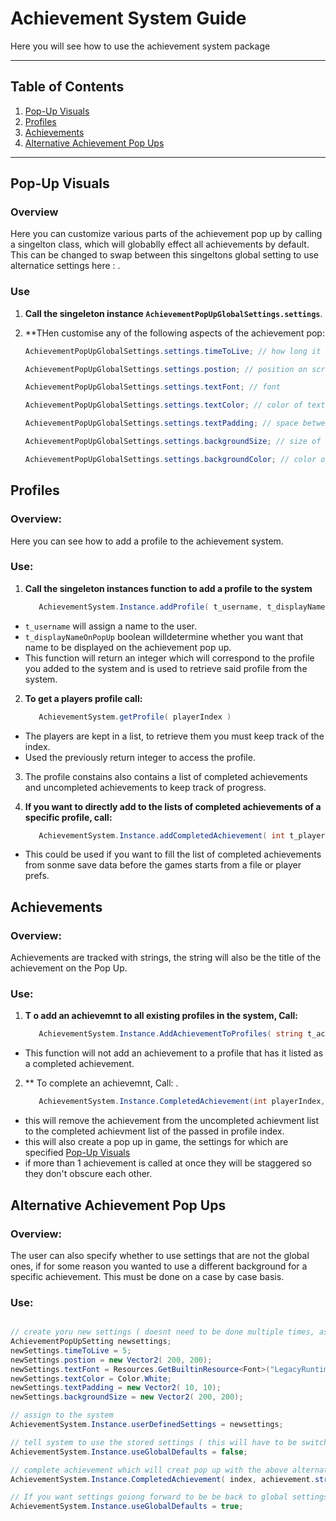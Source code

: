 # Achievement System Guide

Here you will see how to use the achievement system package

---

## Table of Contents

1. [Pop-Up Visuals](#pop-up-visuals)
2. [Profiles](#profiles)
3. [Achievements](#achievements)
4. [Alternative Achievement Pop Ups](#alternative-achievement-pop-ups)

---

## Pop-Up Visuals

### Overview

Here you can customize various parts of the achievement pop up by calling a singelton class, which will globablly effect all achievements by default. This can be changed to swap between this singeltons global setting to use alternatice settings here : .

### Use

1. **Call the singeleton instance `AchievementPopUpGlobalSettings.settings`**.
2. **THen customise any of the following aspects of the achievement pop:

   ```csharp
   AchievementPopUpGlobalSettings.settings.timeToLive; // how long it will stay on screen for
   
   AchievementPopUpGlobalSettings.settings.postion; // position on screen
   
   AchievementPopUpGlobalSettings.settings.textFont; // font
   
   AchievementPopUpGlobalSettings.settings.textColor; // color of text
   
   AchievementPopUpGlobalSettings.settings.textPadding; // space between the text and the edge of the pop up background
   
   AchievementPopUpGlobalSettings.settings.backgroundSize; // size of background size
   
   AchievementPopUpGlobalSettings.settings.backgroundColor; // color of background


## Profiles

### Overview:

Here you can see how to add a profile to the achievement system.

### Use:

1. **Call the singeleton instances function to add a profile to the system**
   ```csharp
      AchievementSystem.Instance.addProfile( t_username, t_displayNameOnPopUp )
   ```
- `t_username` will assign a name to the user.
- `t_displayNameOnPopUp` boolean willdetermine whether you want that name to be displayed on the achievement pop up.
- This function will return an integer which will correspond to the profile you added to the system and is used to retrieve said profile from the system.
  
2. **To get a players profile call:**
   ```csharp
      AchievementSystem.getProfile( playerIndex )
   ```
  - The players are kept in a list, to retrieve them you must keep track of the index.
  - Used the previously return integer to access the profile.

3. The profile constains also contains a list of completed achievements and uncompleted achievements to keep track of progress.

4. **If you want to directly add to the lists of completed achievements of a specific profile, call:**
   ```csharp
      AchievementSystem.Instance.addCompletedAchievement( int t_playerIndex, string t_achievement)
   ```
- This could be used if you want to fill the list of completed achievements from sonme save data before the games starts from a file or player prefs.


## Achievements

### Overview:

Achievements are tracked with strings, the string will also be the title of the achievement on the Pop Up.

### Use:

1. **T o add an achievemnt to all existing profiles in the system, Call:**
   ```csharp
      AchievementSystem.Instance.AddAchievementToProfiles( string t_achievement)
   ```
- This function will not add an achievement to a profile that has it listed as a completed achievement.

2. ** To complete an achievemnt, Call: .
   ```csharp
      AchievementSystem.Instance.CompletedAchievement(int playerIndex, string t_achievement)
   ```
- this will remove the achievement from the uncompleted achievment list to the completed achievment list of the passed in profile index.
- this will also create a pop up in game, the settings for which are specified [Pop-Up Visuals](#pop-up-visuals)
- if more than 1 achievement is called at once they will be staggered so they don't obscure each other.


## Alternative Achievement Pop Ups

### Overview:
The user can also specify whether to use settings that are not the global ones, if for some reason you wanted to use a different background for a specific achievement. This must be done on a case by case basis.

### Use:

```csharp

// create yoru new settings ( doesnt need to be done multiple times, as is stored)
AchievementPopUpSetting newsettings;
newSettings.timeToLive = 5;
newSettings.postion = new Vector2( 200, 200);
newSettings.textFont = Resources.GetBuiltinResource<Font>("LegacyRuntime.ttf");
newSettings.textColor = Color.White;
newSettings.textPadding = new Vector2( 10, 10);
newSettings.backgroundSize = new Vector2( 200, 200);

// assign to the system
AchievementSystem.Instance.userDefinedSettings = newsettings;

// tell system to use the stored settings ( this will have to be switched if you want to go back to using global settings) 
AchievementSystem.Instance.useGlobalDefaults = false;

// complete achievement which will creat pop up with the above alternative setting to global
AchievementSystem.Instance.CompletedAchievement( index, achievement.string );

// If you want settings goiong forward to be be back to global settings
AchievementSystem.Instance.useGlobalDefaults = true;


```
